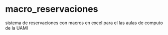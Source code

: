 # macro_reservaciones
sistema de reservaciones con macros en excel para el las aulas de computo de la UAMI
